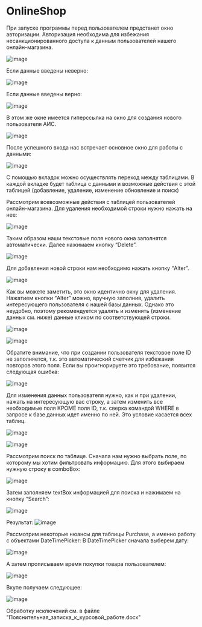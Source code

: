 # OnlineShop
При запуске программы перед пользователем предстанет окно авторизации. Авторизация необходима для избежания несанкционированного доступа к данным пользователей нашего онлайн-магазина. 

![image](https://github.com/FanisNgv/OnlineShop/assets/86799209/dda73283-da58-41b6-83e9-ddcd25e37a19)

Если данные введены неверно:

![image](https://github.com/FanisNgv/OnlineShop/assets/86799209/0861ec2d-ef39-4f4b-a667-74215b06022b)

Если данные введены верно:

![image](https://github.com/FanisNgv/OnlineShop/assets/86799209/ae97d08f-0361-47bc-bd03-2b2548d2636e)

В этом же окне имеется гиперссылка на окно для создания нового пользователя АИС. 

![image](https://github.com/FanisNgv/OnlineShop/assets/86799209/64c88fe8-2813-496f-932c-b6fa276c01bb)

После успешного входа нас встречает основное окно для работы с данными:

![image](https://github.com/FanisNgv/OnlineShop/assets/86799209/08edc7c8-fff0-4c6d-a182-76e80811ffae)

С помощью вкладок можно осуществлять переход между таблицами. В каждой вкладке будет таблица с данными и возможные действия с этой таблицей (добавление, удаление, изменение обновление и поиск) 

Рассмотрим всевозможные действия с таблицей пользователей онлайн-магазина.
Для удаления необходимой строки нужно нажать на нее:

![image](https://github.com/FanisNgv/OnlineShop/assets/86799209/9d8e17f0-af49-4924-9ea0-721642227948)

Таким образом наши текстовые поля нового окна заполнятся автоматически. Далее нажимаем кнопку “Delete”.

![image](https://github.com/FanisNgv/OnlineShop/assets/86799209/6a4bdadc-c984-4e8c-956c-d73facbe70e8)

Для добавления новой строки нам необходимо нажать кнопку “Alter”. 

![image](https://github.com/FanisNgv/OnlineShop/assets/86799209/d7f3f106-4c2b-4f0a-aa69-56206cd1c7f6)

Как вы можете заметить, это окно идентично окну для удаления. Нажатием кнопки “Alter” можно, вручную заполнив, удалить интересующего пользователя с нашей базы данных. Однако это неудобно, поэтому рекомендуется удалять и изменять (изменение данных см. ниже) данные кликом по соответствующей строки.

![image](https://github.com/FanisNgv/OnlineShop/assets/86799209/91759874-03cb-4c62-9d4b-b5c9d9974daf)

![image](https://github.com/FanisNgv/OnlineShop/assets/86799209/89bedf56-546f-422f-9a3d-afe6dcdffc3c)

Обратите внимание, что при создании пользователя текстовое поле ID не заполняется, т.к. это автоматический счетчик для избежания повторов этого поля. Если вы проигнорируете это требование, появится следующая ошибка:

![image](https://github.com/FanisNgv/OnlineShop/assets/86799209/d9e6dee6-ab3e-4b23-bcbc-c70f17616a62)

Для изменения данных пользователя нужно, как и при удалении, нажать на интересующую вас строку, а затем изменить все необходимые поля КРОМЕ поля ID, т.к. сверка командой WHERE в запросе к базе данных идет именно по ней. Это условие касается всех таблиц.

![image](https://github.com/FanisNgv/OnlineShop/assets/86799209/b3aa09b9-3b67-4a54-b4a6-fab10234a00a)

![image](https://github.com/FanisNgv/OnlineShop/assets/86799209/382b7c59-8ef0-4ccf-969e-45d9fd941f15)

Рассмотрим поиск по таблице. Сначала нам нужно выбрать поле, по которому мы хотим фильтровать информацию. Для этого выбираем нужную строку в comboBox:

![image](https://github.com/FanisNgv/OnlineShop/assets/86799209/8d295a09-7019-497a-b551-f85ecdb19a55)

Затем заполняем textBox информацией для поиска и нажимаем на кнопку “Search”:

![image](https://github.com/FanisNgv/OnlineShop/assets/86799209/295882be-a7c0-4ec2-8cbc-ec4fa28d75e4)

Результат:
![image](https://github.com/FanisNgv/OnlineShop/assets/86799209/8cc1d969-8714-4e00-94c1-b8347d01efa3)

Рассмотрим некоторые нюансы для таблицы Purchase, а именно работу с объектами DateTimePicker:
В DateTimePicker сначала выберем дату:

![image](https://github.com/FanisNgv/OnlineShop/assets/86799209/cb2253f6-3154-4c40-b873-dbe9f137c03f)

А затем прописываем время покупки товара пользователем:

![image](https://github.com/FanisNgv/OnlineShop/assets/86799209/18e13caa-3002-4c22-9d45-7230b02cc581)

Вкупе получаем следующее:

![image](https://github.com/FanisNgv/OnlineShop/assets/86799209/0cadd5de-8e67-48fa-9dbe-29362634f46c)

Обработку исключений см. в файле "Пояснительная_записка_к_курсовой_работе.docx"
